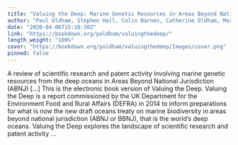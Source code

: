 ```yaml
---
title: "Valuing the Deep: Marine Genetic Resources in Areas Beyond National Jurisdiction"
author: "Paul Oldham, Stephen Hall, Colin Barnes, Catherine Oldham, Mark Cutter, Natasha Burns, Leonie Kindness"
date: "2020-04-06T15:10:30Z"
link: "https://bookdown.org/poldham/valuingthedeep/"
length_weight: "100%"
cover: "https://bookdown.org/poldham/valuingthedeep/Images/cover.png"
pinned: false
---
```


A review of scientific research and patent activity involving marine genetic resources from the deep oceans in Areas Beyond National Jurisdiction (ABNJ) [...] This is the electronic book version of Valuing the Deep. Valuing the Deep is a report commissioned by the UK Department for the Environment Food and Rural Affairs (DEFRA) in 2014 to inform preparations for what is now the new draft oceans treaty on marine biodiversity in areas beyond national jurisdiction (ABNJ or BBNJ), that is the world’s deep oceans. Valuing the Deep explores the landscape of scientific research and patent activity ...

